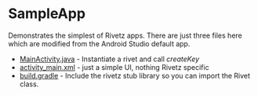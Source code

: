 # SampleApp
Demonstrates the simplest of Rivetz apps. There are just three files here which
are modified from the Android Studio default app.

* [MainActivity.java](./app/src/main/java/com/test/sampleApp/MainActivity.java) - Instantiate a rivet and call _createKey_
* [activity_main.xml](./app/src/main/res/layout/activity_main.xml) - just  a simple UI, nothing Rivetz specific
* [build.gradle](./app/build.gradle) - Include the rivetz stub library so you can import the Rivet class.
